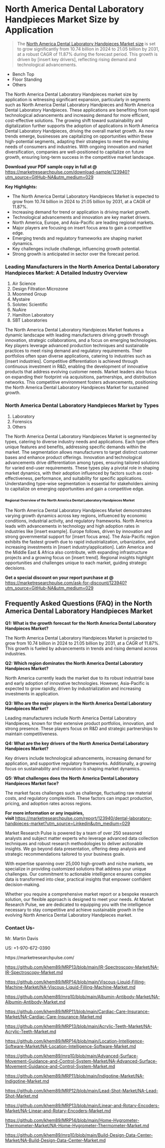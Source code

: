 <h1>North America Dental Laboratory Handpieces Market&nbsp;Size by Application</h1><blockquote><p>The <a href="https://marketresearchpulse.com/download-sample/123940?utm_source=GitHub-NA&amp;utm_medium=029">North America Dental Laboratory Handpieces Market size</a> is set to grow significantly from 10.74 billion in 2024 to 21.05 billion by 2031, at a robust CAGR of 11.87% during the forecast period. This growth is driven by [insert key drivers], reflecting rising demand and technological advancements.</p></blockquote><ul><li>Bench Top<li> Floor Standing<li> Others</li></ul><p>The North America Dental Laboratory Handpieces market size by application is witnessing significant expansion, particularly in segments such as North America Dental Laboratory Handpieces and North America Dental Laboratory Handpieces. These applications are benefiting from rapid technological advancements and increasing demand for more efficient, cost-effective solutions. The growing shift toward sustainability and digitalization further supports the adoption of applications in North America Dental Laboratory Handpieces, driving the overall market growth. As new trends emerge, businesses are capitalizing on opportunities within these high-potential segments, adapting their strategies to meet the evolving needs of consumers and industries. With ongoing innovation and market diversification, companies are well-positioned to capitalize on future growth, ensuring long-term success in the competitive market landscape.</p><p><strong>Download your PDF sample copy in full at @ </strong><a href="https://marketresearchpulse.com/download-sample/123940?utm_source=GitHub-NA&amp;utm_medium=029">https://marketresearchpulse.com/download-sample/123940?utm_source=GitHub-NA&amp;utm_medium=029</a></p><p><strong>Key Highlights: </strong></p><ul><li>The North America Dental Laboratory Handpieces Market is expected to grow from 10.74 billion in 2024 to 21.05 billion by 2031, at a CAGR of 11.87%.</li><li>Increasing demand for trend or application is driving market growth.</li><li>Technological advancements and innovation are key market drivers.</li><li>North America, Europe, and Asia-Pacific are leading regional markets.</li><li>Major players are focusing on insert focus area to gain a competitive edge.</li><li>Emerging trends and regulatory frameworks are shaping market dynamics.</li><li>Key challenges include challenge, influencing growth potential.</li><li>Strong growth is anticipated in sector over the forecast period.</li></ul><h3>Leading Manufacturers in the North America Dental Laboratory Handpieces Market: A Detailed Industry Overview</h3><ol><li>Air Science</li><li>Design Filtration Microzone</li><li>Moonmed Group</li><li>Mystaire</li><li>Solotec Scientific</li><li>NuAire</li><li>Hamilton Laboratory</li><li>SBT Laboratories</li></ol><div class="flex max-w-full flex-col flex-grow"><div class="min-h-8 text-message flex w-full flex-col items-end gap-2 whitespace-normal break-words [.text-message+&amp;]:mt-5" dir="auto" data-message-author-role="assistant" data-message-id="fd8432e4-4910-450d-b182-61b7bfb0a01f" data-message-model-slug="gpt-4o"><div class="flex w-full flex-col gap-1 empty:hidden first:pt-[3px]"><div class="markdown prose w-full break-words dark:prose-invert light"><p>The North America Dental Laboratory Handpieces Market features a dynamic landscape with leading manufacturers driving growth through innovation, strategic collaborations, and a focus on emerging technologies. Key players leverage advanced production techniques and sustainable practices to meet rising demand and regulatory requirements. Their portfolios often span diverse applications, catering to industries such as [insert industries]. Competitive differentiation is achieved through continuous investment in R&amp;D, enabling the development of innovative products that address evolving customer needs. Market leaders also focus on expanding their footprint via acquisitions, partnerships, and distribution networks. This competitive environment fosters advancements, positioning the North America Dental Laboratory Handpieces Market for sustained growth.</p></div></div></div></div><h3>North America Dental Laboratory Handpieces Market by Types</h3><ol><li>Laboratory<li> Forensics<li> Others</li></ol><div class="flex max-w-full flex-col flex-grow"><div class="min-h-8 text-message flex w-full flex-col items-end gap-2 whitespace-normal break-words [.text-message+&amp;]:mt-5" dir="auto" data-message-author-role="assistant" data-message-id="084470be-0bb7-4664-bddf-5156b4f41249" data-message-model-slug="gpt-4o-mini"><div class="flex w-full flex-col gap-1 empty:hidden first:pt-[3px]"><div class="markdown prose w-full break-words dark:prose-invert light"><p>The North America Dental Laboratory Handpieces Market is segmented by types, catering to diverse industry needs and applications. Each type offers unique features and benefits, addressing specific demands within the market. The segmentation allows manufacturers to target distinct customer bases and enhance product offerings. Innovation and technological advancements drive differentiation among types, ensuring tailored solutions for varied end-user requirements. These types play a pivotal role in shaping market dynamics, with their adoption influenced by factors such as cost-effectiveness, performance, and suitability for specific applications. Understanding type-wise segmentation is essential for stakeholders aiming to capitalize on emerging opportunities and gain a competitive edge.</p></div></div></div></div><h3><span style="font-size: 11px;">Regional Overview of the North America Dental Laboratory Handpieces Market</span></h3><div class="flex max-w-full flex-col flex-grow"><div class="min-h-8 text-message flex w-full flex-col items-end gap-2 whitespace-normal break-words [.text-message+&amp;]:mt-5" dir="auto" data-message-author-role="assistant" data-message-id="e9038762-ce64-4e30-91c9-9bd413514231" data-message-model-slug="gpt-4o-mini"><div class="flex w-full flex-col gap-1 empty:hidden first:pt-[3px]"><div class="markdown prose w-full break-words dark:prose-invert light"><p>The North America Dental Laboratory Handpieces Market demonstrates varying growth dynamics across key regions, influenced by economic conditions, industrial activity, and regulatory frameworks. North America leads with advancements in technology and high adoption rates in industries like [insert example]. Europe follows, driven by innovation and strong governmental support for [insert focus area]. The Asia-Pacific region exhibits the fastest growth due to rapid industrialization, urbanization, and increasing investments in [insert industry/application]. Latin America and the Middle East &amp; Africa also contribute, with expanding infrastructure projects and a growing focus on [insert trend]. Regional insights highlight opportunities and challenges unique to each market, guiding strategic decisions.</p></div></div></div></div><p><strong>Get a special discount on your report purchase at @ </strong><a href="https://marketresearchpulse.com/ask-for-discount/123940?utm_source=GitHub-NA&amp;utm_medium=029">https://marketresearchpulse.com/ask-for-discount/123940?utm_source=GitHub-NA&amp;utm_medium=029</a></p><h2>Frequently Asked Questions (FAQ) in the North America Dental Laboratory Handpieces Market</h2><p><strong>Q1: What is the growth forecast for the North America Dental Laboratory Handpieces Market?</strong></p><p>The North America Dental Laboratory Handpieces Market is projected to grow from 10.74 billion in 2024 to 21.05 billion by 2031, at a CAGR of 11.87%. This growth is fueled by advancements in trends and rising demand across industries.</p><p><strong>Q2: Which region dominates the North America Dental Laboratory Handpieces Market?</strong></p><p>North America currently leads the market due to its robust industrial base and early adoption of innovative technologies. However, Asia-Pacific is expected to grow rapidly, driven by industrialization and increasing investments in application.</p><p><strong>Q3: Who are the major players in the North America Dental Laboratory Handpieces Market?</strong></p><p>Leading manufacturers include North America Dental Laboratory Handpieces, known for their extensive product portfolios, innovation, and strong presence. These players focus on R&amp;D and strategic partnerships to maintain competitiveness.</p><p><strong>Q4: What are the key drivers of the North America Dental Laboratory Handpieces Market?</strong></p><p>Key drivers include technological advancements, increasing demand for application, and supportive regulatory frameworks. Additionally, a growing focus on sustainability and innovation is shaping market dynamics.</p><p><strong>Q5: What challenges does the North America Dental Laboratory Handpieces Market face?</strong></p><p>The market faces challenges such as challenge, fluctuating raw material costs, and regulatory complexities. These factors can impact production, pricing, and adoption rates across regions.</p><p><strong>For more information or any inquiries, visit&nbsp;</strong><a href="https://marketresearchpulse.com/report/123940/dental-laboratory-handpieces-market?utm_source=Linkedin&utm_medium=029">https://marketresearchpulse.com/report/123940/dental-laboratory-handpieces-market?utm_source=Linkedin&utm_medium=029</a></p><p>Market Research Pulse is powered by a team of over 250 seasoned analysts and subject matter experts who leverage advanced data collection techniques and robust research methodologies to deliver actionable insights. We go beyond data presentation, offering deep analysis and strategic recommendations tailored to your business goals.</p><p>With expertise spanning over 25,000 high-growth and niche markets, we specialize in providing customized solutions that address your unique challenges. Our commitment to actionable intelligence ensures complex data is transformed into clear, practical insights that empower confident decision-making.</p><p>Whether you require a comprehensive market report or a bespoke research solution, our flexible approach is designed to meet your needs. At Market Research Pulse, we are dedicated to equipping you with the intelligence necessary to stay competitive and achieve sustainable growth in the evolving North America Dental Laboratory Handpieces market.</p><h3><strong>Contact Us-</strong></h3><p>Mr. Martin Davis</p><p>US: +1-970-672-0390</p><p>https://marketresearchpulse.com/</p><p><a href="https://github.com/khem89/MRP13/blob/main/IR-Spectroscopy-Market/NA-IR-Spectroscopy-Market.md">https://github.com/khem89/MRP13/blob/main/IR-Spectroscopy-Market/NA-IR-Spectroscopy-Market.md</a></p><p><a href="https://github.com/khem89/MRP14/blob/main/Viscous-Liquid-Filling-Machine-Market/NA-Viscous-Liquid-Filling-Machine-Market.md">https://github.com/khem89/MRP14/blob/main/Viscous-Liquid-Filling-Machine-Market/NA-Viscous-Liquid-Filling-Machine-Market.md</a></p><p><a href="https://github.com/khem89/mrp10/blob/main/Albumin-Antibody-Market/NA-Albumin-Antibody-Market.md">https://github.com/khem89/mrp10/blob/main/Albumin-Antibody-Market/NA-Albumin-Antibody-Market.md</a></p><p><a href="https://github.com/khem89/MRP11/blob/main/Cardiac-Care-Insurance-Market/NA-Cardiac-Care-Insurance-Market.md">https://github.com/khem89/MRP11/blob/main/Cardiac-Care-Insurance-Market/NA-Cardiac-Care-Insurance-Market.md</a></p><p><a href="https://github.com/khem89/MRP13/blob/main/Acrylic-Teeth-Market/NA-Acrylic-Teeth-Market.md">https://github.com/khem89/MRP13/blob/main/Acrylic-Teeth-Market/NA-Acrylic-Teeth-Market.md</a></p><p><a href="https://github.com/khem89/MRP14/blob/main/Location-Intelligence-Software-Market/NA-Location-Intelligence-Software-Market.md">https://github.com/khem89/MRP14/blob/main/Location-Intelligence-Software-Market/NA-Location-Intelligence-Software-Market.md</a></p><p><a href="https://github.com/khem89/mrp10/blob/main/Advanced-Surface-Movement-Guidance-and-Control-System-Market/NA-Advanced-Surface-Movement-Guidance-and-Control-System-Market.md">https://github.com/khem89/mrp10/blob/main/Advanced-Surface-Movement-Guidance-and-Control-System-Market/NA-Advanced-Surface-Movement-Guidance-and-Control-System-Market.md</a></p><p><a href="https://github.com/khem89/MRP11/blob/main/Indigotine-Market/NA-Indigotine-Market.md">https://github.com/khem89/MRP11/blob/main/Indigotine-Market/NA-Indigotine-Market.md</a></p><p><a href="https://github.com/khem89/MRP12/blob/main/Lead-Shot-Market/NA-Lead-Shot-Market.md">https://github.com/khem89/MRP12/blob/main/Lead-Shot-Market/NA-Lead-Shot-Market.md</a></p><p><a href="https://github.com/khem89/MRP13/blob/main/Linear-and-Rotary-Encoders-Market/NA-Linear-and-Rotary-Encoders-Market.md">https://github.com/khem89/MRP13/blob/main/Linear-and-Rotary-Encoders-Market/NA-Linear-and-Rotary-Encoders-Market.md</a></p><p><a href="https://github.com/khem89/MRP14/blob/main/Home-Hygrometer-Thermometer-Market/NA-Home-Hygrometer-Thermometer-Market.md">https://github.com/khem89/MRP14/blob/main/Home-Hygrometer-Thermometer-Market/NA-Home-Hygrometer-Thermometer-Market.md</a></p><p><a href="https://github.com/khem89/mrp10/blob/main/Build-Design-Data-Center-Market/NA-Build-Design-Data-Center-Market.md">https://github.com/khem89/mrp10/blob/main/Build-Design-Data-Center-Market/NA-Build-Design-Data-Center-Market.md</a></p>
